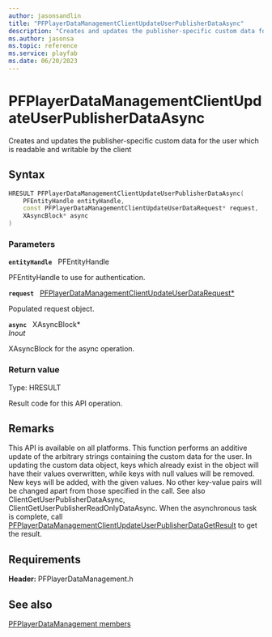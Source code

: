```yaml
---
author: jasonsandlin
title: "PFPlayerDataManagementClientUpdateUserPublisherDataAsync"
description: "Creates and updates the publisher-specific custom data for the user which is readable and writable by the client"
ms.author: jasonsa
ms.topic: reference
ms.service: playfab
ms.date: 06/20/2023
---
```


# PFPlayerDataManagementClientUpdateUserPublisherDataAsync  

Creates and updates the publisher-specific custom data for the user which is readable and writable by the client  

## Syntax  
  
```cpp
HRESULT PFPlayerDataManagementClientUpdateUserPublisherDataAsync(  
    PFEntityHandle entityHandle,  
    const PFPlayerDataManagementClientUpdateUserDataRequest* request,  
    XAsyncBlock* async  
)  
```  
  
### Parameters  
  
**`entityHandle`** &nbsp; PFEntityHandle  
  
PFEntityHandle to use for authentication.  
  
**`request`** &nbsp; [PFPlayerDataManagementClientUpdateUserDataRequest*](../../pfplayerdatamanagementtypes/structs/pfplayerdatamanagementclientupdateuserdatarequest.md)  
  
Populated request object.  
  
**`async`** &nbsp; XAsyncBlock*  
*_Inout_*  
  
XAsyncBlock for the async operation.  
  
  
### Return value
Type: HRESULT
  
Result code for this API operation.
  
## Remarks  
  
This API is available on all platforms. This function performs an additive update of the arbitrary strings containing the custom data for the user. In updating the custom data object, keys which already exist in the object will have their values overwritten, while keys with null values will be removed. New keys will be added, with the given values. No other key-value pairs will be changed apart from those specified in the call. See also ClientGetUserPublisherDataAsync, ClientGetUserPublisherReadOnlyDataAsync. When the asynchronous task is complete, call [PFPlayerDataManagementClientUpdateUserPublisherDataGetResult](pfplayerdatamanagementclientupdateuserpublisherdatagetresult.md) to get the result.
  
## Requirements  
  
**Header:** PFPlayerDataManagement.h
  
## See also  
[PFPlayerDataManagement members](../pfplayerdatamanagement_members.md)  

  
  

